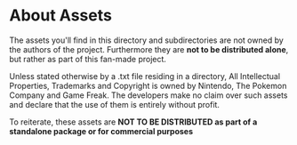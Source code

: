 # About Assets

The assets you'll find in this directory and subdirectories are not owned by the authors of the project. Furthermore they are **not to be distributed alone**, but rather as part of this fan-made project.

Unless stated otherwise by a .txt file residing in a directory, All Intellectual Properties, Trademarks and Copyright is owned by Nintendo, The Pokemon Company and Game Freak. The developers make no claim over such assets and declare that the use of them is entirely without profit.

To reiterate, these assets are **NOT TO BE DISTRIBUTED as part of a __standalone package__ or for __commercial purposes__**